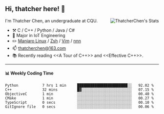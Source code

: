 ## Hi, thatcher here! :wave:

<img align="right" src="https://github-readme-stats.vercel.app/api?username=thatcherchen&title_color=333&text_color=777" alt="ThatcherChen's Stats" >

I'm Thatcher Chen, an undergraduate at CQU.

- :hammer_and_pick:  C / C++ / Python / Java / C# 
- :seedling:  Major in IoT Engineering
- :pencil2: [Manjaro Linux](https://github.com/manjaro) / [Zsh](https://github.com/zsh-users/zsh) / [Vim](https://github.com/vim/vim) / [nnn](https://github.com/jarun/nnn)
- :mailbox: thatcherchen@163.com
- :books: Recently reading <<A Tour of C++>> and <<Effective C++>>.

---

#### :bar_chart: Weekly Coding Time

<!--START_SECTION:waka-->

```text
Python           7 hrs 1 min     ███████████████████████░░   92.02 %
C++              32 mins         █▓░░░░░░░░░░░░░░░░░░░░░░░   07.15 %
ObjectiveC       1 min           ░░░░░░░░░░░░░░░░░░░░░░░░░   00.40 %
CMake            1 min           ░░░░░░░░░░░░░░░░░░░░░░░░░   00.27 %
TypeScript       0 secs          ░░░░░░░░░░░░░░░░░░░░░░░░░   00.10 %
GitIgnore file   0 secs          ░░░░░░░░░░░░░░░░░░░░░░░░░   00.06 %
```

<!--END_SECTION:waka-->

